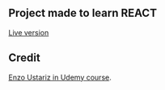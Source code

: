 ## Project made to learn REACT
[Live version](https://laurepiechaczyk.github.io/react-blog/)

## Credit
[Enzo Ustariz in Udemy course](https://www.udemy.com/course/react-formation-complete/).